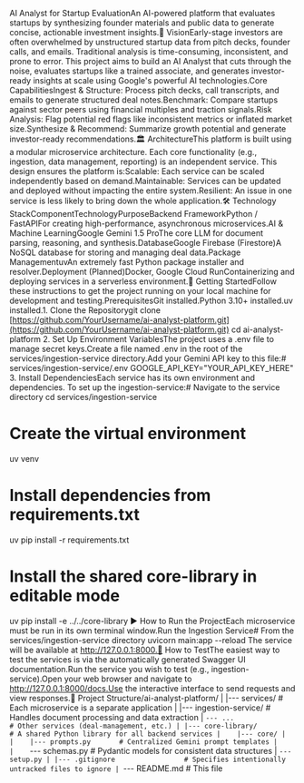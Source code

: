 AI Analyst for Startup EvaluationAn AI-powered platform that evaluates startups by synthesizing founder materials and public data to generate concise, actionable investment insights.🚀 VisionEarly-stage investors are often overwhelmed by unstructured startup data from pitch decks, founder calls, and emails. Traditional analysis is time-consuming, inconsistent, and prone to error. This project aims to build an AI Analyst that cuts through the noise, evaluates startups like a trained associate, and generates investor-ready insights at scale using Google's powerful AI technologies.Core CapabilitiesIngest & Structure: Process pitch decks, call transcripts, and emails to generate structured deal notes.Benchmark: Compare startups against sector peers using financial multiples and traction signals.Risk Analysis: Flag potential red flags like inconsistent metrics or inflated market size.Synthesize & Recommend: Summarize growth potential and generate investor-ready recommendations.🏛️ ArchitectureThis platform is built using a modular microservice architecture. Each core functionality (e.g., ingestion, data management, reporting) is an independent service. This design ensures the platform is:Scalable: Each service can be scaled independently based on demand.Maintainable: Services can be updated and deployed without impacting the entire system.Resilient: An issue in one service is less likely to bring down the whole application.🛠️ Technology StackComponentTechnologyPurposeBackend FrameworkPython / FastAPIFor creating high-performance, asynchronous microservices.AI & Machine LearningGoogle Gemini 1.5 ProThe core LLM for document parsing, reasoning, and synthesis.DatabaseGoogle Firebase (Firestore)A NoSQL database for storing and managing deal data.Package ManagementuvAn extremely fast Python package installer and resolver.Deployment (Planned)Docker, Google Cloud RunContainerizing and deploying services in a serverless environment.🏁 Getting StartedFollow these instructions to get the project running on your local machine for development and testing.PrerequisitesGit installed.Python 3.10+ installed.uv installed.1. Clone the Repositorygit clone [https://github.com/YourUsername/ai-analyst-platform.git](https://github.com/YourUsername/ai-analyst-platform.git)
cd ai-analyst-platform
2. Set Up Environment VariablesThe project uses a .env file to manage secret keys.Create a file named .env in the root of the services/ingestion-service directory.Add your Gemini API key to this file:# services/ingestion-service/.env
GOOGLE_API_KEY="YOUR_API_KEY_HERE"
3. Install DependenciesEach service has its own environment and dependencies. To set up the ingestion-service:# Navigate to the service directory
cd services/ingestion-service

# Create the virtual environment
uv venv

# Install dependencies from requirements.txt
uv pip install -r requirements.txt

# Install the shared core-library in editable mode
uv pip install -e ../../core-library
▶️ How to Run the ProjectEach microservice must be run in its own terminal window.Run the Ingestion Service# From the services/ingestion-service directory
uvicorn main:app --reload
The service will be available at http://127.0.0.1:8000.🧪 How to TestThe easiest way to test the services is via the automatically generated Swagger UI documentation.Run the service you wish to test (e.g., ingestion-service).Open your web browser and navigate to http://127.0.0.1:8000/docs.Use the interactive interface to send requests and view responses.📁 Project Structure/ai-analyst-platform/
|
|--- services/                  # Each microservice is a separate application
|    |--- ingestion-service/     # Handles document processing and data extraction
|    `--- ...                   # Other services (deal-management, etc.)
|
|--- core-library/              # A shared Python library for all backend services
|    |--- core/
|    |    |--- prompts.py       # Centralized Gemini prompt templates
|    |    `--- schemas.py       # Pydantic models for consistent data structures
|    `--- setup.py
|
|--- .gitignore                 # Specifies intentionally untracked files to ignore
|
`--- README.md                  # This file
